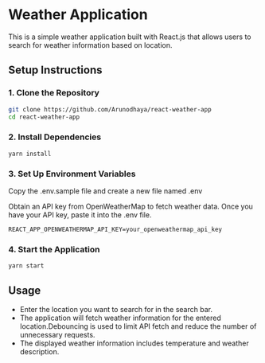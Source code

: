 # Weather Application

This is a simple weather application built with React.js that allows users to search for weather information based on location.

## Setup Instructions

### 1. Clone the Repository

```bash
git clone https://github.com/Arunodhaya/react-weather-app
cd react-weather-app
```
### 2. Install Dependencies

```
yarn install
```
### 3. Set Up Environment Variables
Copy the .env.sample file and create a new file named .env

Obtain an API key from OpenWeatherMap to fetch weather data. Once you have your API key, paste it into the .env file.

```
REACT_APP_OPENWEATHERMAP_API_KEY=your_openweathermap_api_key
```
### 4. Start the Application
```
yarn start
```
## Usage

- Enter the location you want to search for in the search bar.
- The application will fetch weather information for the entered location.Debouncing is used to limit API fetch and reduce the number of unnecessary requests.
- The displayed weather information includes temperature and weather description.



